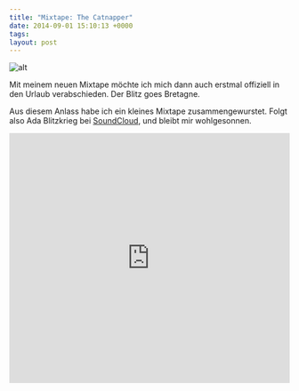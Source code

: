 ```yaml
---
title: "Mixtape: The Catnapper"
date: 2014-09-01 15:10:13 +0000
tags: 
layout: post
---
```

![alt](http://media-cache-ec0.pinimg.com/736x/b1/c5/74/b1c574a2ca8d408230d2bbc81d2460c1.jpg)

Mit meinem neuen Mixtape möchte ich mich dann auch erstmal offiziell in den Urlaub verabschieden. Der Blitz goes Bretagne.  

Aus diesem Anlass habe ich ein kleines Mixtape zusammengewurstet. Folgt also Ada Blitzkrieg bei <a href="https://soundcloud.com/bangpowwww">SoundCloud</a>, und bleibt mir wohlgesonnen.


<iframe width="100%" height="450" scrolling="no" frameborder="no" src="https://w.soundcloud.com/player/?url=https%3A//api.soundcloud.com/playlists/48547182&amp;auto_play=false&amp;hide_related=false&amp;show_comments=true&amp;show_user=true&amp;show_reposts=false&amp;visual=true"></iframe>
